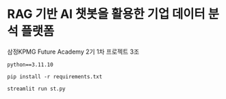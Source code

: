 # RAG 기반 AI 챗봇을 활용한 기업 데이터 분석 플랫폼

삼정KPMG Future Academy 2기 1차 프로젝트 3조

```python==3.11.10```

```pip install -r requirements.txt```

```streamlit run st.py```
